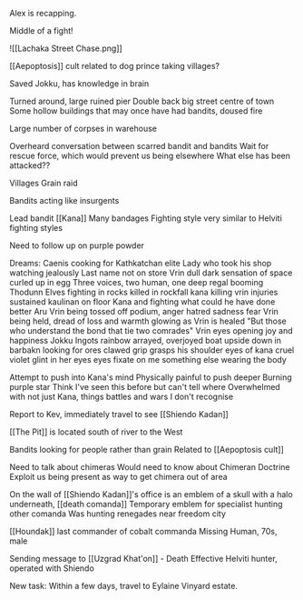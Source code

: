 Alex is recapping.

Middle of a fight!

![[Lachaka Street Chase.png]]

[[Aepoptosis]] cult related to dog prince taking villages?

Saved Jokku, has knowledge in brain

Turned around, large ruined pier
	Double back big street centre of town
	Some hollow buildings that may once have had bandits, doused fire

Large number of corpses in warehouse

Overheard conversation between scarred bandit and bandits
Wait for rescue force, which would prevent us being elsewhere
What else has been attacked??

Villages
Grain raid

Bandits acting like insurgents

Lead bandit [[Kana]]
	Many bandages
	Fighting style very similar to Helviti fighting styles


Need to follow up on purple powder

Dreams:
	Caenis
		cooking for Kathkatchan elite
		Lady who took his shop watching jealously
		Last name not on store 
	Vrin dull dark sensation of space
		curled up in egg
		Three voices, two human, one deep regal booming
	Thodunn
		Elves fighting in rocks
		killed in rockfall
		kana killing vrin
		injuries sustained
		kaulinan on floor
		Kana and fighting what could he have done better
	Aru
		Vrin being tossed off podium, anger hatred sadness fear
		Vrin being held, dread of loss and warmth glowing as Vrin is healed
		"But those who understand the bond that tie two comrades"
		Vrin eyes opening joy and happiness
	Jokku
		Ingots rainbow arrayed, overjoyed
		boat upside down in barbakn
		looking for ores
		clawed grip grasps his shoulder
		eyes of kana
		cruel violet glint in her eyes
		eyes fixate on me
		something else wearing the body 

Attempt to push into Kana's mind
Physically painful to push deeper
Burning purple star
Think I've seen this before but can't tell where
Overwhelmed with not just Kana, things battles and wars I don't recognise

Report to Kev, immediately travel to see [[Shiendo Kadan]]

[[The Pit]] is located south of river to the West

Bandits looking for people rather than grain
Related to [[Aepoptosis cult]]

Need to talk about chimeras
Would need to know about Chimeran Doctrine
Exploit us being present as way to get chimera out of area

On the wall of [[Shiendo Kadan]]'s office is an emblem of a skull with a halo underneath, [[death comanda]]
Temporary emblem for specialist hunting other comanda
Was hunting renegades near freedom city

[[Houndak]] last commander of cobalt commanda
Missing Human, 70s, male

Sending message to [[Uzgrad Khat'on]]  - Death
Effective Helviti hunter, operated with Shiendo

New task:
	Within a few days, travel to Eylaine Vinyard estate.

